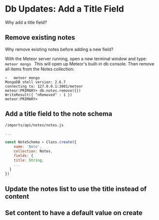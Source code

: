 # Db Updates: Add a Title Field

Why add a title field?

## Remove existing notes
Why remove existing notes before adding a new field?

With the Meteor server running, open a new terminal window and type:
  ```meteor mongo ```
  This will open up Meteor's built-in db console.
  Then remove all items from the Notes collection:
  
  ```
  ⚡   meteor mongo
MongoDB shell version: 2.6.7
connecting to: 127.0.0.1:3001/meteor
meteor:PRIMARY> db.notes.remove({})
WriteResult({ "nRemoved" : 1 })
meteor:PRIMARY> 
```


## Add a title field to the note schema

``` /imports/api/notes/notes.js ```
```js
...

const NoteSchema = Class.create({
	name: 'Note',
	collection: Notes,
	fields: {
    title: String,
    ...
  }
})
```


## Update the notes list to use the title instead of content

## Set content to have a default value on create


